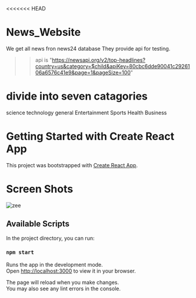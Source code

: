 <<<<<<< HEAD
# News_Website

We get all news fron news24 database They provide api for testing.

>> api is "https://newsapi.org/v2/top-headlines?country=us&category=$child&apiKey=80cbc6dde90041c2926106a6576c41e9&page=1&pageSize=100"

# divide into seven catagories

science
technology
general
Entertainment
Sports
Health
Business

# Getting Started with Create React App

This project was bootstrapped with [Create React App](https://github.com/facebook/create-react-app).

# Screen Shots
![zee](https://github.com/HimanshuSwami-Developer/News_web/assets/96292598/978b8908-02b6-4908-97f0-ef6ea37191ad)

## Available Scripts

In the project directory, you can run:

### `npm start`

Runs the app in the development mode.\
Open [http://localhost:3000](http://localhost:3000) to view it in your browser.

The page will reload when you make changes.\
You may also see any lint errors in the console.
